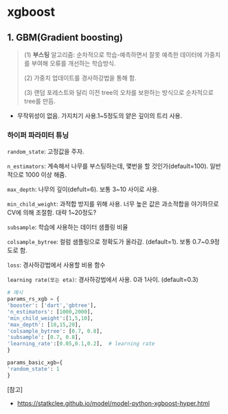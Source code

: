 # xgboost



## 1. GBM(Gradient boosting)

>(1) __부스팅__ 알고리즘: 순차적으로 학습-예측하면서 잘못 예측한 데이터에 가중치를 부여해 오류를 개선하는 학습방식.
>
>(2) 가중치 업데이트를 경사하강법을 통해 함.
>
>(3) 랜덤 포레스트와 달리 이전 tree의 오차를 보완하는 방식으로 순차적으로 tree를 만듬.



- 무작위성이 없음. 가지치기 사용.1~5정도의 얕은 깊이의 트리 사용. 





### 하이퍼 파라미터 튜닝 

`random_state`: 고정값을 주자.



`n_estimators`: 계속해서 나무를 부스팅하는데, 몇번을 할 것인가(default=100). 일반적으로 1000 이상 해줌.

`max_depth`: 나무의 깊이(defult=6). 보통 3~10 사이로 사용.

`min_child_weight`:  과적합 방지를 위해 사용. 너무 높은 값은 과소적합을 야기하므로 CV에 의해 조절함. 대략 1~20정도?

`subsample`: 학습에 사용하는 데이터 샘플링 비율

`colsample_bytree`: 컬럼 샘플링으로 정확도가 올라감. (default=1). 보통 0.7~0.9정도로 함.



`loss`: 경사하강법에서 사용할 비용 함수

`learning rate(또는 eta)`:  경사하강법에서 사용. 0과 1사이. (default=0.3)



```python
# 예시
params_rs_xgb = {
'booster': ['dart','gbtree'],
'n_estimators': [1000,2000],
'min_child_weight':[1,5,10],
'max_depth': [10,15,20],
'colsample_bytree': [0.7, 0.8],
'subsample': [0.7, 0.8],
'learning_rate':[0.05,0.1,0.2],  # learning rate
}

params_basic_xgb={
'random_state': 1
}
```







[참고]

- https://statkclee.github.io/model/model-python-xgboost-hyper.html